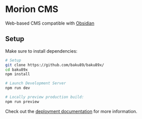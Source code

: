 # Morion CMS

Web-based CMS compatible with [Obsidian](https://obsidian.md)

## Setup

Make sure to install dependencies:

```bash
# Setup
git clone https://github.com/baku89/baku89x/
cd baku89x
npm install

# Launch Development Server
npm run dev

# Locally preview production build:
npm run preview

```

Check out the [deployment documentation](https://nuxt.com/docs/getting-started/deployment) for more information.
